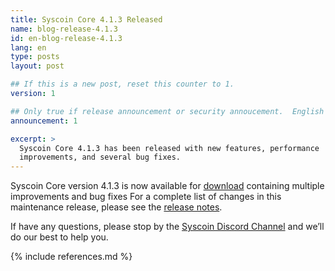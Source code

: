 ```yaml
---
title: Syscoin Core 4.1.3 Released
name: blog-release-4.1.3
id: en-blog-release-4.1.3
lang: en
type: posts
layout: post

## If this is a new post, reset this counter to 1.
version: 1

## Only true if release announcement or security annoucement.  English posts only
announcement: 1

excerpt: >
  Syscoin Core 4.1.3 has been released with new features, performance
  improvements, and several bug fixes.
---
```

Syscoin Core version 4.1.3 is now available for [download][download
page] containing multiple improvements and bug fixes For a complete list
of changes in this maintenance release, please see the [release
notes][].

If have any questions, please stop by the [Syscoin Discord Channel][discord]
and we’ll do our best to help you.

[discord]: https://discordapp.com/invite/RkK2AXD
[release notes]: /en/releases/4.1.3/
[download page]: /en/download

{% include references.md %}
